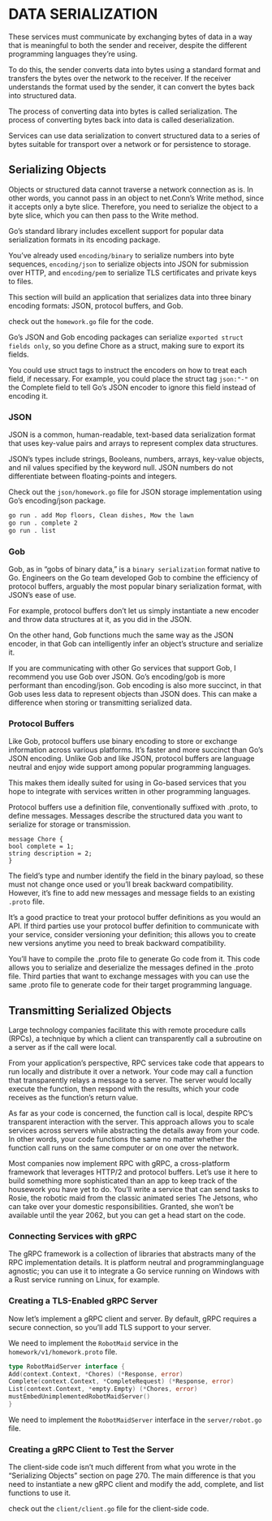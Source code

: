# DATA SERIALIZATION

These services must communicate by exchanging bytes of data in a way that is meaningful to both the sender and receiver, despite the different programming languages they’re using.

To do this, the sender converts data into bytes using a standard format and transfers the bytes over the network to the receiver. If the receiver understands the format used by the sender, it can convert the bytes back into structured data.

The process of converting data into bytes is called serialization. The process of converting bytes back into data is called deserialization.

Services can use data serialization to convert structured data to a series of bytes suitable for transport over a network or for persistence to storage.

## Serializing Objects

Objects or structured data cannot traverse a network connection as is. In other words, you cannot pass in an object to net.Conn’s Write method, since it accepts only a byte slice. Therefore, you need to serialize the object to a byte slice, which you can then pass to the Write method.

Go’s standard library includes excellent support for popular data serialization formats in its encoding package.

You’ve already used `encoding/binary` to serialize numbers into byte sequences, `encoding/json` to serialize objects into JSON for submission over HTTP, and `encoding/pem` to serialize TLS certificates and private keys to files.

This section will build an application that serializes data into three binary encoding formats: JSON, protocol buffers, and Gob.

check out the `homework.go` file for the code.


Go’s JSON and Gob encoding packages can serialize `exported struct fields only`, so you define Chore as a struct, making sure to export its fields.

You could use struct tags to instruct the encoders on how to treat each field, if necessary. For example, you could place the struct tag `json:"-"` on the Complete field to tell Go’s JSON encoder to ignore this field instead of encoding it.

### JSON

JSON is a common, human-readable, text-based data serialization format that uses key-value pairs and arrays to represent complex data structures.

JSON’s types include strings, Booleans, numbers, arrays, key-value objects, and nil values specified by the keyword null. JSON numbers do not differentiate between floating-points and integers.

Check out the `json/homework.go` file for JSON storage implementation using Go’s
encoding/json package.

```bash
go run . add Mop floors, Clean dishes, Mow the lawn
go run . complete 2
go run . list
```

### Gob

Gob, as in “gobs of binary data,” is a `binary serialization` format native to Go. Engineers on the Go team developed Gob to combine the efficiency of protocol buffers, arguably the most popular binary serialization format, with JSON’s ease of use.

For example, protocol buffers don’t let us simply instantiate a new encoder and throw data structures at it, as you did in the JSON.

On the other hand, Gob functions much the same way as the JSON encoder, in that Gob can intelligently infer an object’s structure and serialize it.

If you are communicating with other Go services that support Gob, I recommend you use Gob over JSON. Go’s encoding/gob is more performant than encoding/json. Gob encoding is also more succinct, in that Gob uses less data to represent objects than JSON does. This can make a difference when storing or transmitting serialized data.

### Protocol Buffers

Like Gob, protocol buffers use binary encoding to store or exchange information across various platforms. It’s faster and more succinct than Go’s JSON encoding. Unlike Gob and like JSON, protocol buffers are language neutral and enjoy wide support among popular programming languages.

This makes them ideally suited for using in Go-based services that you hope to integrate with services written in other programming languages.

Protocol buffers use a definition file, conventionally suffixed with .proto, to define messages. Messages describe the structured data you want to serialize for storage or transmission.

```
message Chore {
bool complete = 1;
string description = 2;
}
```

The field’s type and number identify the field in the binary payload, so these must not change once used or you’ll break backward compatibility. However, it’s fine to add new messages and message fields to an existing `.proto` file.

It’s a good practice to treat your protocol buffer definitions as you would an API. If third parties use your protocol buffer definition to communicate with your service, consider versioning your definition; this allows you to create new versions anytime you need to break backward compatibility.

You’ll have to compile the .proto file to generate Go code from it. This code allows you to serialize and deserialize the messages defined in the .proto file. Third parties that want to exchange messages with you can use the same .proto file to generate code for their target programming language.

## Transmitting Serialized Objects

Large technology companies facilitate this with remote procedure calls (RPCs), a technique by which a client can transparently call a subroutine on a server as if the call were local.

From your application’s perspective, RPC services take code that appears to run locally and distribute it over a network. Your code may call a function that transparently relays a message to a server. The server would locally execute the function, then respond with the results, which your code receives as the function’s return value.

As far as your code is concerned, the function call is local, despite RPC’s transparent interaction with the server. This approach allows you to scale services across servers while abstracting the details away from your code. In other words, your code functions the same no matter whether the function call runs on the same computer or on one over the network.

Most companies now implement RPC with gRPC, a cross-platform framework that leverages HTTP/2 and protocol buffers. Let’s use it here to build something more sophisticated than an app to keep track of the housework you have yet to do. You’ll write a service that can send tasks to Rosie, the robotic maid from the classic animated series The Jetsons, who can take over your domestic responsibilities. Granted, she won’t be available until the year 2062, but you can get a head start on the code.

### Connecting Services with gRPC

The gRPC framework is a collection of libraries that abstracts many of the RPC implementation details. It is platform neutral and programminglanguage agnostic; you can use it to integrate a Go service running on Windows with a Rust service running on Linux, for example.

### Creating a TLS-Enabled gRPC Server

Now let’s implement a gRPC client and server. By default, gRPC requires a secure connection, so you’ll add TLS support to your server.

We need to implement the `RobotMaid` service in the `homework/v1/homework.proto` file.

```go
type RobotMaidServer interface {
Add(context.Context, *Chores) (*Response, error)
Complete(context.Context, *CompleteRequest) (*Response, error)
List(context.Context, *empty.Empty) (*Chores, error)
mustEmbedUnimplementedRobotMaidServer()
}
```

We need to implement the `RobotMaidServer` interface in the `server/robot.go` file.


### Creating a gRPC Client to Test the Server

The client-side code isn’t much different from what you wrote in the “Serializing Objects” section on page 270. The main difference is that you need to instantiate a new gRPC client and modify the add, complete, and list functions to use it.

check out the `client/client.go` file for the client-side code.

